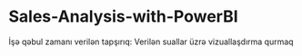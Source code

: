 # Sales-Analysis-with-PowerBI
İşə qəbul zamanı verilən tapşırıq: Verilən suallar üzrə vizuallaşdırma qurmaq
